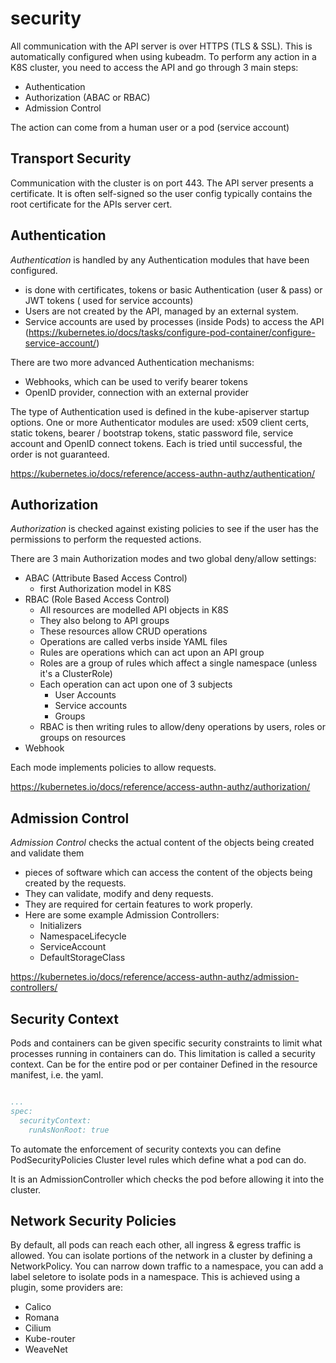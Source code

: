 # security

All communication with the API server is over HTTPS (TLS & SSL).
This is automatically configured when using kubeadm.
To perform any action in a K8S cluster, you need to access the API and go through 3 main steps:

* Authentication
* Authorization (ABAC or RBAC)
* Admission Control

The action can come from a human user or a pod (service account)

## Transport Security

Communication with the cluster is on port 443.
The API server presents a certificate. It is often self-signed so the user config typically contains the root certificate for the APIs server cert.

## Authentication

*Authentication* is handled by any Authentication modules that have been configured.

* is done with certificates, tokens or basic Authentication (user & pass) or JWT tokens ( used for service accounts)
* Users are not created by the API, managed by an external system.
* Service accounts are used by processes (inside Pods) to access the API (https://kubernetes.io/docs/tasks/configure-pod-container/configure-service-account/)

There are two more advanced Authentication mechanisms:

* Webhooks, which can be used to verify bearer tokens
* OpenID provider, connection with an external provider

The type of Authentication used is defined in the kube-apiserver startup options.
One or more Authenticator modules are used: x509 client certs, static tokens, bearer / bootstrap tokens, static password file, service account and OpenID connect tokens.
Each is tried until successful, the order is not guaranteed.

https://kubernetes.io/docs/reference/access-authn-authz/authentication/

## Authorization

*Authorization* is checked against existing policies to see if the user has the permissions to perform the requested actions.

There are 3 main Authorization modes and two global deny/allow settings:

* ABAC (Attribute Based Access Control)
  * first Authorization model in K8S
* RBAC (Role Based Access Control)
  * All resources are modelled API objects in K8S
  * They also belong to API groups
  * These resources allow CRUD operations
  * Operations are called verbs inside YAML files
  * Rules are operations which can act upon an API group
  * Roles are a group of rules which affect a single namespace (unless it's a ClusterRole)
  * Each operation can act upon one of 3 subjects
    * User Accounts
    * Service accounts
    * Groups
  * RBAC is then writing rules to allow/deny operations by users, roles or groups on resources
* Webhook

Each mode implements policies to allow requests.

https://kubernetes.io/docs/reference/access-authn-authz/authorization/

## Admission Control

*Admission Control* checks the actual content of the objects being created and validate them

* pieces of software which can access the content of the objects being created by the requests.
* They can validate, modify and deny requests.
* They are required for certain features to work properly.
* Here are some example Admission Controllers:
  * Initializers
  * NamespaceLifecycle
  * ServiceAccount
  * DefaultStorageClass

https://kubernetes.io/docs/reference/access-authn-authz/admission-controllers/

## Security Context

Pods and containers can be given specific security constraints to limit what processes running in containers can do.
This limitation is called a security context.
Can be for the entire pod or per container
Defined in the resource manifest, i.e. the yaml.

```YAML

...
spec:
  securityContext:
    runAsNonRoot: true
```

To automate the enforcement of security contexts you can define PodSecurityPolicies
Cluster level rules which define what a pod can do.

It is an AdmissionController which checks the pod before allowing it into the cluster.

## Network Security Policies

By default, all pods can reach each other, all ingress & egress traffic is allowed.
You can isolate portions of the network in a cluster by defining a NetworkPolicy.
You can narrow down traffic to a namespace, you can add a label seletore to isolate pods in a namespace.
This is achieved using a plugin, some providers are:
* Calico
* Romana
* Cilium
* Kube-router
* WeaveNet
